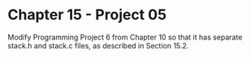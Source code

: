 # Chapter 15 - Project 05

Modify Programming Project 6 from Chapter 10 so that it has separate stack.h and stack.c files, as described in Section 15.2.
